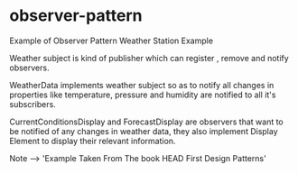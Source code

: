 # observer-pattern
Example of Observer Pattern
Weather Station Example

Weather subject is kind of publisher which can register , remove and notify observers.

WeatherData implements weather subject so as to notify all changes in properties
like temperature, pressure and humidity are notified to all it's subscribers.

CurrentConditionsDisplay and ForecastDisplay are observers that want to be notified
of any changes in weather data, they also implement Display Element to display their
relevant information.


Note --> 'Example Taken From The book HEAD First Design Patterns'

